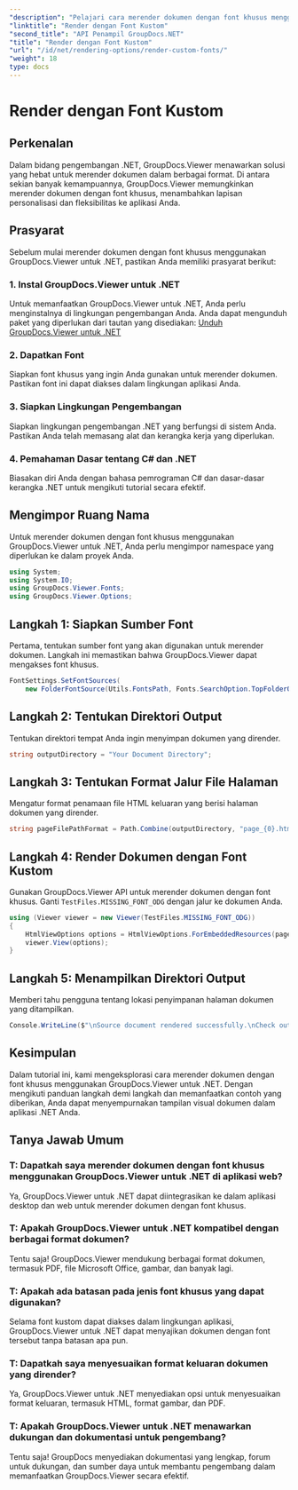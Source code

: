 ```yaml
---
"description": "Pelajari cara merender dokumen dengan font khusus menggunakan GroupDocs.Viewer for .NET. Sempurnakan presentasi visual dengan mudah."
"linktitle": "Render dengan Font Kustom"
"second_title": "API Penampil GroupDocs.NET"
"title": "Render dengan Font Kustom"
"url": "/id/net/rendering-options/render-custom-fonts/"
"weight": 18
type: docs
---
```

# Render dengan Font Kustom

## Perkenalan
Dalam bidang pengembangan .NET, GroupDocs.Viewer menawarkan solusi yang hebat untuk merender dokumen dalam berbagai format. Di antara sekian banyak kemampuannya, GroupDocs.Viewer memungkinkan merender dokumen dengan font khusus, menambahkan lapisan personalisasi dan fleksibilitas ke aplikasi Anda.
## Prasyarat
Sebelum mulai merender dokumen dengan font khusus menggunakan GroupDocs.Viewer untuk .NET, pastikan Anda memiliki prasyarat berikut:
### 1. Instal GroupDocs.Viewer untuk .NET
Untuk memanfaatkan GroupDocs.Viewer untuk .NET, Anda perlu menginstalnya di lingkungan pengembangan Anda. Anda dapat mengunduh paket yang diperlukan dari tautan yang disediakan:
[Unduh GroupDocs.Viewer untuk .NET](https://releases.groupdocs.com/viewer/net/)
### 2. Dapatkan Font
Siapkan font khusus yang ingin Anda gunakan untuk merender dokumen. Pastikan font ini dapat diakses dalam lingkungan aplikasi Anda.
### 3. Siapkan Lingkungan Pengembangan
Siapkan lingkungan pengembangan .NET yang berfungsi di sistem Anda. Pastikan Anda telah memasang alat dan kerangka kerja yang diperlukan.
### 4. Pemahaman Dasar tentang C# dan .NET
Biasakan diri Anda dengan bahasa pemrograman C# dan dasar-dasar kerangka .NET untuk mengikuti tutorial secara efektif.

## Mengimpor Ruang Nama
Untuk merender dokumen dengan font khusus menggunakan GroupDocs.Viewer untuk .NET, Anda perlu mengimpor namespace yang diperlukan ke dalam proyek Anda.

```csharp
using System;
using System.IO;
using GroupDocs.Viewer.Fonts;
using GroupDocs.Viewer.Options;
```

## Langkah 1: Siapkan Sumber Font
Pertama, tentukan sumber font yang akan digunakan untuk merender dokumen. Langkah ini memastikan bahwa GroupDocs.Viewer dapat mengakses font khusus.
```csharp
FontSettings.SetFontSources(
    new FolderFontSource(Utils.FontsPath, Fonts.SearchOption.TopFolderOnly));
```
## Langkah 2: Tentukan Direktori Output
Tentukan direktori tempat Anda ingin menyimpan dokumen yang dirender.
```csharp
string outputDirectory = "Your Document Directory";
```
## Langkah 3: Tentukan Format Jalur File Halaman
Mengatur format penamaan file HTML keluaran yang berisi halaman dokumen yang dirender.
```csharp
string pageFilePathFormat = Path.Combine(outputDirectory, "page_{0}.html");
```
## Langkah 4: Render Dokumen dengan Font Kustom
Gunakan GroupDocs.Viewer API untuk merender dokumen dengan font khusus. Ganti `TestFiles.MISSING_FONT_ODG` dengan jalur ke dokumen Anda.
```csharp
using (Viewer viewer = new Viewer(TestFiles.MISSING_FONT_ODG))
{
    HtmlViewOptions options = HtmlViewOptions.ForEmbeddedResources(pageFilePathFormat);
    viewer.View(options);
}
```
## Langkah 5: Menampilkan Direktori Output
Memberi tahu pengguna tentang lokasi penyimpanan halaman dokumen yang ditampilkan.
```csharp
Console.WriteLine($"\nSource document rendered successfully.\nCheck output in {outputDirectory}.");
```

## Kesimpulan
Dalam tutorial ini, kami mengeksplorasi cara merender dokumen dengan font khusus menggunakan GroupDocs.Viewer untuk .NET. Dengan mengikuti panduan langkah demi langkah dan memanfaatkan contoh yang diberikan, Anda dapat menyempurnakan tampilan visual dokumen dalam aplikasi .NET Anda.
## Tanya Jawab Umum
### T: Dapatkah saya merender dokumen dengan font khusus menggunakan GroupDocs.Viewer untuk .NET di aplikasi web?
Ya, GroupDocs.Viewer untuk .NET dapat diintegrasikan ke dalam aplikasi desktop dan web untuk merender dokumen dengan font khusus.
### T: Apakah GroupDocs.Viewer untuk .NET kompatibel dengan berbagai format dokumen?
Tentu saja! GroupDocs.Viewer mendukung berbagai format dokumen, termasuk PDF, file Microsoft Office, gambar, dan banyak lagi.
### T: Apakah ada batasan pada jenis font khusus yang dapat digunakan?
Selama font kustom dapat diakses dalam lingkungan aplikasi, GroupDocs.Viewer untuk .NET dapat menyajikan dokumen dengan font tersebut tanpa batasan apa pun.
### T: Dapatkah saya menyesuaikan format keluaran dokumen yang dirender?
Ya, GroupDocs.Viewer untuk .NET menyediakan opsi untuk menyesuaikan format keluaran, termasuk HTML, format gambar, dan PDF.
### T: Apakah GroupDocs.Viewer untuk .NET menawarkan dukungan dan dokumentasi untuk pengembang?
Tentu saja! GroupDocs menyediakan dokumentasi yang lengkap, forum untuk dukungan, dan sumber daya untuk membantu pengembang dalam memanfaatkan GroupDocs.Viewer secara efektif.